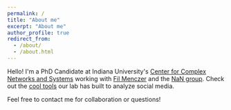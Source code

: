 ```yaml
---
permalink: /
title: "About me"
excerpt: "About me"
author_profile: true
redirect_from: 
  - /about/
  - /about.html
---
```


Hello! I'm a PhD Candidate at Indiana University's [Center for Complex Networks and Systems](http://cnets.indiana.edu/) working with [Fil Menczer](http://cnets.indiana.edu/fil/) and the [NaN group](http://cnets.indiana.edu/groups/nan/). Check out the [cool tools](https://osome.iuni.iu.edu/tools/) our lab has built to analyze social media.

Feel free to contact me for collaboration or questions!
